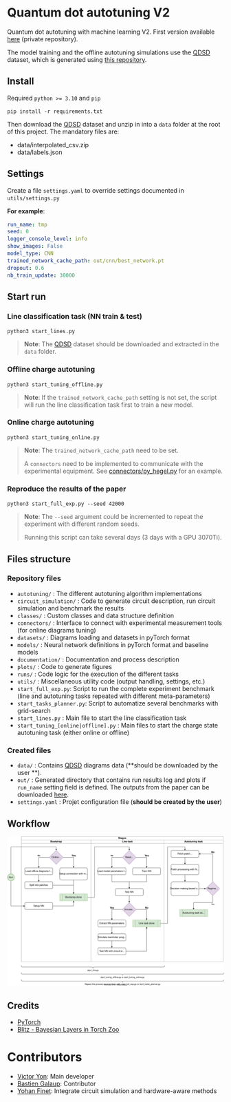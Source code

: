 # Quantum dot autotuning V2

Quantum dot autotuning with machine learning V2. First version
available [here](https://github.com/3it-inpaqt/dot-calibration) (private repository).

The model training and the offline autotuning simulations use the [QDSD](https://doi.org/10.5281/zenodo.11402792)
dataset, which is generated using [this repository](https://github.com/3it-inpaqt/qdsd-dataset).

## Install

Required `python >= 3.10` and `pip`

```shell script
pip install -r requirements.txt
```

Then download the [QDSD](https://doi.org/10.5281/zenodo.11402792) dataset
and unzip in into a `data` folder at the root of this project. The mandatory files are:

* data/interpolated_csv.zip
* data/labels.json

## Settings

Create a file `settings.yaml` to override settings documented in `utils/settings.py`

**For example**:

```yaml
run_name: tmp
seed: 0
logger_console_level: info
show_images: False
model_type: CNN
trained_network_cache_path: out/cnn/best_network.pt
dropout: 0.6
nb_train_update: 30000
```

## Start run

### Line classification task (NN train & test)

```shell
python3 start_lines.py
```

> **Note**: The [QDSD](https://doi.org/10.5281/zenodo.11402792) dataset should be downloaded and extracted in the `data`
> folder.

### Offline charge autotuning

```shell
python3 start_tuning_offline.py
```

> **Note**: If the `trained_network_cache_path` setting is not set, the script will run the line classification task
> first to train a new model.

### Online charge autotuning

```shell
python3 start_tuning_online.py
```

> **Note**: The `trained_network_cache_path` need to be set.
>
> A `connectors` need to be implemented to communicate with the experimental equipment.
> See [connectors/py_hegel.py](connectors/py_hegel.py) for an example.

### Reproduce the results of the paper

```shell
python3 start_full_exp.py --seed 42000
```

> **Note**: The `--seed` argument could be incremented to repeat the experiment with different random seeds.
>
> Running this script can take several days (3 days with a GPU 3070Ti).

## Files structure

### Repository files

* `autotuning/` : The different autotuning algorithm implementations
* `circuit_simulation/` : Code to generate circuit description, run circuit simulation and benchmark the results
* `classes/` : Custom classes and data structure definition
* `connectors/` : Interface to connect with experimental measurement tools (for online diagrams tuning)
* `datasets/` : Diagrams loading and datasets in pyTorch
  format
* `models/` : Neural network definitions in pyTorch format and baseline models
* `documentation/` : Documentation and process description
* `plots/` : Code to generate figures
* `runs/` : Code logic for the execution of the different tasks
* `utils/` : Miscellaneous utility code (output handling, settings, etc.)
* `start_full_exp.py`: Script to run the complete experiment benchmark (line and autotuning tasks repeated with
  different meta-parameters)
* `start_tasks_planner.py`: Script to automatize several benchmarks with grid-search
* `start_lines.py` : Main file to start the line classification task
* `start_tuning_[online|offline].py` : Main files to start the charge state autotuning task (either online or offline)

### Created files

* `data/` : Contains [QDSD](https://doi.org/10.5281/zenodo.11402792) diagrams data (**should be downloaded by the user
  **).
* `out/` : Generated directory that contains run results log and plots if `run_name` setting field is defined. The
  outputs from the paper can be downloaded [here](https://doi.org/10.5281/zenodo.11403192).
* `settings.yaml` : Projet configuration file (**should be created by the user**)

## Workflow

![code-workflow](documentation/workflow.drawio.svg "High-level representation of the code Workflow")

## Credits

* [PyTorch](https://pytorch.org/)
* [Blitz - Bayesian Layers in Torch Zoo](https://github.com/piEsposito/blitz-bayesian-deep-learning)

# Contributors

* [Victor Yon](https://github.com/victor-yon): Main developer
* [Bastien Galaup](https://github.com/assh2802): Contributor
* [Yohan Finet](https://github.com/YohanFinet): Integrate circuit simulation and hardware-aware methods
